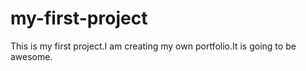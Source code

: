 # my-first-project
This is my first project.I am creating my own portfolio.It is going to be awesome.